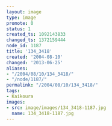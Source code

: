 ```yaml
---
layout: image
type: image
promote: 0
status: 1
created_ts: 1092143833
changed_ts: 1372159444
node_id: 1187
title: '134_3418'
created: '2004-08-10'
changed: '2013-06-25'
aliases:
- "/2004/08/10/134_3418/"
- "/node/1187/"
permalink: "/2004/08/10/134_3418/"
tags:
- Kaikoura
images:
- src: image/images/134_3418-1187.jpg
  name: 134_3418-1187.jpg
---
```


